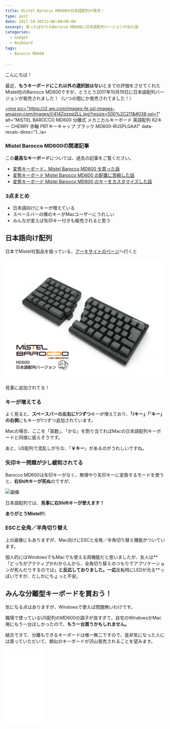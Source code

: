 ```yaml
---
title: Mistel Barocco MD600の日本語配列が発売！
type: post
date: 2017-10-30T12:00:00+09:00
excerpt: 買ったばかりのBarocco MD600に日本語配列バージョンが出た話
categories:
  - Gadget
  - Keyboard
tags:
  - Barocco MD600

---
```

こんにちは！

最近、**もうキーボードにこれ以外の選択肢はない**とまでの評価をさせてくれたMistel社のBarocco MD600ですが、とうとう2017年10月19日に日本語配列バージョンが発売されました！（いつの間にか発売されてました！）

<a title="MiSTEL BAROCCO MD600 分離式 メカニカルキーボード 英語配列 62キー CHERRY 赤軸 PBTキーキャップ ブラック MD600-RUSPLGAA1" href="https://www.amazon.co.jp/MiSTEL-BAROCCO-%E3%83%A1%E3%82%AB%E3%83%8B%E3%82%AB%E3%83%AB%E3%82%AD%E3%83%BC%E3%83%9C%E3%83%BC%E3%83%89-PBT%E3%82%AD%E3%83%BC%E3%82%AD%E3%83%A3%E3%83%83%E3%83%97-MD600-RUSPLGA../B01KN6VEYG?psc=1&SubscriptionId=AKIAJWADTYE3PKY27KHQ&tag=musikirin07-22&linkCode=xm2&camp=2025&creative=165953&creativeASIN=B01KN6VEYG" target="_blank" rel="noopener"><img src="https://i2.wp.com/images-fe.ssl-images-amazon.com/images/I/414Zqzpq2LL.jpg?resize=500%2C211&#038;ssl=1" alt="MiSTEL BAROCCO MD600 分離式 メカニカルキーボード 英語配列 62キー CHERRY 赤軸 PBTキーキャップ ブラック MD600-RUSPLGAA1" data-recalc-dims="1../a>

### Mistel Barocco MD600の関連記事

この**最高なキーボード**については、過去の記事をご覧ください。

  * [変態キーボード、Mistel Barocco MD600 を買った話][1]
  * [変態キーボード Mistel Barocco MD600 の配置に苦戦した話][2]
  * [変態キーボード Mistel Barocco MD600 のキーをカスタマイズした話][3]

### 3点まとめ

  * 日本語向けにキーが増えている
  * スペースバーの横のキーがMacユーザーにうれしい
  * みんなが変えば矢印キー付きも販売されると思う

<!--more-->

## 日本語向け配列

日本でMistel社製品を扱っている、[アーキサイトのページ][4]へ行くと

![画像](../Barocco-JP-web-21-1.jpg)

見事に追加されてる！

### キーが増えてる

よく見ると、**スペースバーの左右に1つずつ**キーが増えており、**「/キー」「’キー」の右側**にもキーが1つずつ追加されています。

Macの場合、ここを「英数」、「かな」を割り当てればMacの日本語配列キーボードと同様に扱えそうです。

あと、US配列で混乱しがちな、「**￥キー**」があるのがうれしいですね。

### 矢印キー問題が少し緩和されてる

Barocco MD600は矢印キーがなく、無理やり矢印キーに変換するモードを使うと、**右Shiftキーが死ぬ**のですが、

![画像](../Barocco-JP-web-28-600x450-1.jpg)

日本語配列では、**見事に右Shiftキーが使えます！**

**ありがとうMistel!!**\

### ESCと全角／半角切り替え

上の画像にもありますが、Mac向けにESCと全角／半角切り替え機能がついています。

個人的にはWindowsでもMacでも使える両機能だと思いましたが、友人は**「どっちがアクティブかわからんから、全角切り替えのつもりでアプリケーションが死んだりするのでは」**と反応しておりました。一応**反転時にLEDが光る**っぽいですが、たしかにちょっと不安。

## みんな分離型キーボードを買おう！

気になる点はありますが、Windowsで使えば問題無いわけです。

職場で使っているUS配列のMD600の調子が良すぎて、自宅のWindowsかMac用にもう一台ほしかったので、**もう一台買うかもしれません。**

結合できて、分離もできるキーボードは唯一無二ですので、是非気になった人には買っていただいて、類似のキーボードが沢山発売されることを望みます。

<iframe style="width:120px;height:240px;" marginwidth="0" marginheight="0" scrolling="no" frameborder="0" src="//rcm-fe.amazon-adsystem.com/e/cm?lt1=_blank&bc1=000000&IS2=1&bg1=FFFFFF&fc1=000000&lc1=0000FF&t=musikirin07-22&language=ja_JP&o=9&p=8&l=as4&m=amazon&f=ifr&ref=as_ss_li_til&asins=B01KN6LBDU&linkId=9dfd4e3cb161e63f214b5fb80273077f"></iframe>

 [1]: http://musikirin.com/archives/2017/10/03/mistel-barocco-md600
 [2]: %E5%A4%89%E6%85%8B%E3%82%AD%E3%83%BC%E3%83%9C%E3%83%BC%E3%83%89%20Mistel%20Barocco%20MD600%20%E3%81%AE%E9%85%8D%E7%BD%AE%E3%81%AB%E8%8B%A6%E6%88%A6%E3%81%97%E3%81%9F%E8%A9%B1
 [3]: %E5%A4%89%E6%85%8B%E3%82%AD%E3%83%BC%E3%83%9C%E3%83%BC%E3%83%89%20Mistel%20Barocco%20MD600%20%E3%81%AE%E3%82%AD%E3%83%BC%E3%82%92%E3%82%AB%E3%82%B9%E3%82%BF%E3%83%9E%E3%82%A4%E3%82%BA%E3%81%97%E3%81%9F%E8%A9%B1
 [4]: http://www.archisite.co.jp/products/mistel/barocco-jp/